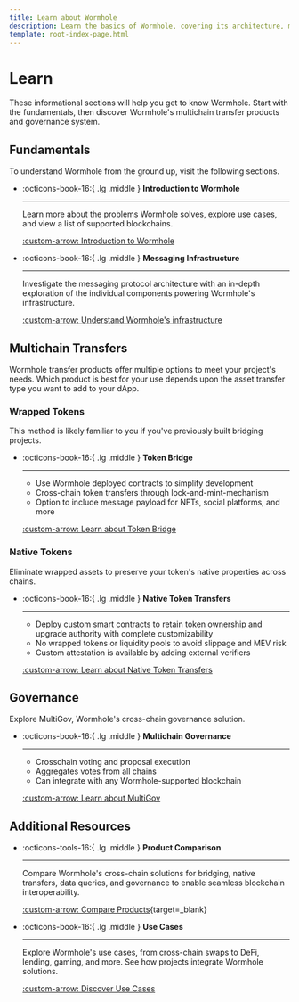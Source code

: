 ```yaml
---
title: Learn about Wormhole
description: Learn the basics of Wormhole, covering its architecture, messaging protocols, and how it enables cross-chain communication and asset transfers.
template: root-index-page.html
---
```


# Learn

These informational sections will help you get to know Wormhole. Start with the fundamentals, then discover Wormhole's multichain transfer products and governance system.

## Fundamentals

To understand Wormhole from the ground up, visit the following sections.

<div class="grid cards" markdown>

-   :octicons-book-16:{ .lg .middle } **Introduction to Wormhole**

    ---

    Learn more about the problems Wormhole solves, explore use cases, and view a list of supported blockchains. 

    [:custom-arrow: Introduction to Wormhole](/docs/learn/introduction/)

-   :octicons-book-16:{ .lg .middle } **Messaging Infrastructure**

    ---

    Investigate the messaging protocol architecture with an in-depth exploration of the individual components powering Wormhole's infrastructure.   

    [:custom-arrow: Understand Wormhole's infrastructure](/docs/learn/infrastructure/)

</div>

## Multichain Transfers

Wormhole transfer products offer multiple options to meet your project's needs. Which product is best for your use depends upon the asset transfer type you want to add to your dApp. 

### Wrapped Tokens

This method is likely familiar to you if you've previously built bridging projects. 

<div class="grid cards" markdown>

-   :octicons-book-16:{ .lg .middle } **Token Bridge**

    ---

    - Use Wormhole deployed contracts to simplify development
    - Cross-chain token transfers through lock-and-mint-mechanism
    - Option to include message payload for NFTs, social platforms, and more
    
    [:custom-arrow: Learn about Token Bridge](/docs/learn/transfers/token-bridge/)

</div>

### Native Tokens

Eliminate wrapped assets to preserve your token's native properties across chains.

<div class="grid cards" markdown>

-   :octicons-book-16:{ .lg .middle } **Native Token Transfers**

    ---

    - Deploy custom smart contracts to retain token ownership and upgrade authority with complete customizability
    - No wrapped tokens or liquidity pools to avoid slippage and MEV risk
    - Custom attestation is available by adding external verifiers

    [:custom-arrow: Learn about Native Token Transfers](/docs/learn/transfers/native-token-transfers/)

</div>

## Governance

Explore MultiGov, Wormhole's cross-chain governance solution.

<div class="grid cards" markdown>

-   :octicons-book-16:{ .lg .middle } **Multichain Governance**

    ---

    - Crosschain voting and proposal execution
    - Aggregates votes from all chains 
    - Can integrate with any Wormhole-supported blockchain

    [:custom-arrow: Learn about MultiGov](/docs/learn/governance/)

</div>

## Additional Resources

<div class="grid cards" markdown>

-   :octicons-tools-16:{ .lg .middle } **Product Comparison**

    ---

    Compare Wormhole's cross-chain solutions for bridging, native transfers, data queries, and governance to enable seamless blockchain interoperability.

    [:custom-arrow: Compare Products](/docs/build/start-building/products/){target=\_blank}

-   :octicons-book-16:{ .lg .middle } **Use Cases**

    ---

    Explore Wormhole's use cases, from cross-chain swaps to DeFi, lending, gaming, and more. See how projects integrate Wormhole solutions.

    [:custom-arrow: Discover Use Cases](/docs/build/start-building/use-cases/)

</div>